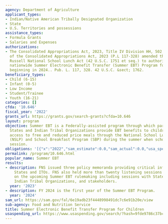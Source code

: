 ```yaml
---
agency: Department of Agriculture
applicant_types:
- Indian/Native American Tribally Designated Organization
- State
- U.S. Territories and possessions
assistance_types:
- Formula Grants
- Salaries and Expenses
authorizations:
- The Consolidated Appropriations Act, 2023, Title IV Division HH, 502, Section 502
  of the Consolidated Appropriations Act, 2023 (P.L 117-328) amended the Richard B.
  Russell National School Lunch Act (42 U.S.C. 1751 et seq.) to authorize a permanent,
  nationwide Summer Electronic Benefit Transfer (Summer EBT) Program for Children
  beginning in 2024.. Pub. L. 117, 328. 42 U.S.C. &sect; 1762.
beneficiary_types:
- Child (6-15)
- Infant (0-5)
- Low Income
- Student/Trainee
- Youth (16-21)
categories: []
cfda: '10.646'
fiscal_year: '2022'
grants_url: https://grants.gov/search-grants?cfda=10.646
layout: program
objective: Summer EBT is a Federally-assisted program through which participating
  States and Indian Tribal Organizations provide EBT benefits to children who lose
  access to free and reduced price meals through the National School Lunch Program
  (NSLP) and School Breakfast Program (SBP) during the summer when school is not in
  session.
obligations: '[{"x":"2022","sam_estimate":0.0,"sam_actual":0.0,"usa_spending_actual":0.0},{"x":"2023","sam_estimate":0.0,"sam_actual":0.0,"usa_spending_actual":0.0},{"x":"2024","sam_estimate":2520000000.0,"sam_actual":0.0,"usa_spending_actual":3340103588.83}]'
permalink: /program/10.646.html
popular_name: Summer EBT
results:
- description: FNS issued three policy memoranda providing critical information to
    States and ITOs. FNS also held more than twenty listening sessions to gather input
    on the upcoming Summer EBT rulemaking including sessions with State agencies,
    Indian Tribal Organizations, and stakeholders.
  year: '2023'
- description: FY 2024 is the first year of the Summer EBT Program.
  year: '2024'
sam_url: https://sam.gov/fal/6e19adb23f4448998491dc7c6e91b20e/view
sub-agency: Food and Nutrition Service
title: Summer Electronic Benefit Transfer Program for Children
usaspending_url: https://www.usaspending.gov/search/?hash=9fde9786c37bca7071dfef5ca763cfd7
---
```

